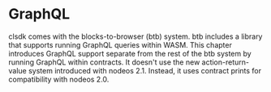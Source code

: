 # GraphQL

clsdk comes with the blocks-to-browser (btb) system. btb includes a library that supports running GraphQL queries within WASM. This chapter introduces GraphQL support separate from the rest of the btb system by running GraphQL within contracts. It doesn't use the new action-return-value system introduced with nodeos 2.1. Instead, it uses contract prints for compatibility with nodeos 2.0.
